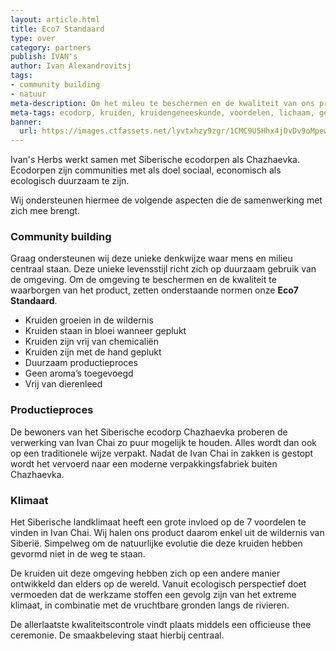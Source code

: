 ```yaml
---
layout: article.html
title: Eco7 Standaard
type: over
category: partners
publish: IVAN's
author: Ivan Alexandrovitsj
tags:
- community building
- natuur
meta-description: Om het mileu te beschermen en de kwaliteit van ons product te kunnen waarborgen, zet onze Eco7 Standaard de norm... Lees snel meer over onze Eco7 Standaard. 
meta-tags: ecodorp, kruiden, kruidengeneeskunde, voordelen, lichaam, geest, siberië, introduceren, kruiden, informeren, community building, siberische kruidenthee, milieu, eco7 standaard
banner:
  url: https://images.ctfassets.net/lyvtxhzy9zgr/1CMC9U5Hhx4jDvDv9oMpew/56bb2c12dedf933340e1b5b6ad834f72/pour-in-ivan-chai.png?fm=jpg&q=30
---
```


Ivan's Herbs werkt samen met Siberische ecodorpen als Chazhaevka. Ecodorpen zijn communities met als doel sociaal, economisch als ecologisch duurzaam te zijn.

Wij ondersteunen hiermee de volgende aspecten die de samenwerking met zich mee brengt.

### Community building

Graag ondersteunen wij deze unieke denkwijze waar mens en milieu centraal staan. Deze unieke levensstijl richt zich op duurzaam gebruik van de omgeving. Om de omgeving te beschermen en de kwaliteit te waarborgen van het product, zetten onderstaande normen onze **Eco7 Standaard**.

- Kruiden groeien in de wildernis
- Kruiden staan in bloei wanneer geplukt
- Kruiden zijn vrij van chemicaliën
- Kruiden zijn met de hand geplukt
- Duurzaam productieproces
- Geen aroma’s toegevoegd
- Vrij van dierenleed

### Productieproces

De bewoners van het Siberische ecodorp Chazhaevka proberen de verwerking van Ivan Chai zo puur mogelijk te houden. Alles wordt dan ook op een traditionele wijze verpakt. Nadat de Ivan Chai in zakken is gestopt wordt het vervoerd naar een moderne verpakkingsfabriek buiten Chazhaevka.
    
### Klimaat

Het Siberische landklimaat heeft een grote invloed op de 7 voordelen te vinden in Ivan Chai. Wij halen ons product daarom enkel uit de wildernis van Siberië. Simpelweg om de natuurlijke evolutie die deze kruiden hebben gevormd niet in de weg te staan.

De kruiden uit deze omgeving hebben zich op een andere manier ontwikkeld dan elders op de wereld. Vanuit ecologisch perspectief doet vermoeden dat de werkzame stoffen een gevolg zijn van het extreme klimaat, in combinatie met de vruchtbare gronden langs de rivieren.

De allerlaatste kwaliteitscontrole vindt plaats middels een officieuse thee ceremonie. De smaakbeleving staat hierbij centraal.
